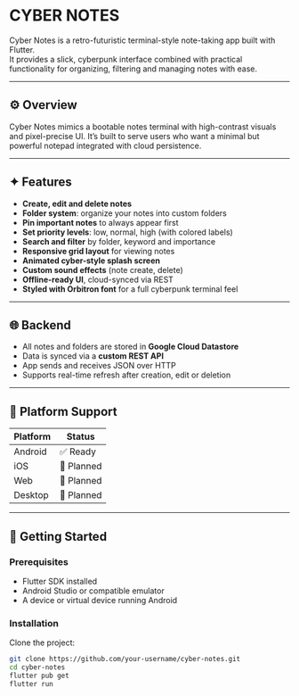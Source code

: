 # CYBER NOTES

Cyber Notes is a retro-futuristic terminal-style note-taking app built with Flutter.  
It provides a slick, cyberpunk interface combined with practical functionality for organizing, filtering and managing notes with ease.

---

## ⚙️ Overview

Cyber Notes mimics a bootable notes terminal with high-contrast visuals and pixel-precise UI. It’s built to serve users who want a minimal but powerful notepad integrated with cloud persistence.

---

## ✦ Features

- **Create, edit and delete notes**
- **Folder system**: organize your notes into custom folders
- **Pin important notes** to always appear first
- **Set priority levels**: low, normal, high (with colored labels)
- **Search and filter** by folder, keyword and importance
- **Responsive grid layout** for viewing notes
- **Animated cyber-style splash screen**
- **Custom sound effects** (note create, delete)
- **Offline-ready UI**, cloud-synced via REST
- **Styled with Orbitron font** for a full cyberpunk terminal feel

---

## 🌐 Backend

- All notes and folders are stored in **Google Cloud Datastore**
- Data is synced via a **custom REST API**
- App sends and receives JSON over HTTP
- Supports real-time refresh after creation, edit or deletion

---

## 📱 Platform Support

| Platform | Status    |
|----------|-----------|
| Android  | ✅ Ready   |
| iOS      | 🚧 Planned |
| Web      | 🚧 Planned |
| Desktop  | 🚧 Planned |

---

## 🚀 Getting Started

### Prerequisites

- Flutter SDK installed
- Android Studio or compatible emulator
- A device or virtual device running Android

### Installation

Clone the project:

```bash
git clone https://github.com/your-username/cyber-notes.git
cd cyber-notes
flutter pub get
flutter run